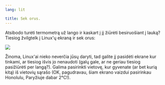 ```yaml
---
lang: lit

title: Sek orus.
---
```


Atsibodo tur&#279;ti termometr&#261; u&#382; lango ir kaskart &#303; j&#303; &#382;i&#363;r&#279;ti besiruo&#353;iant &#303; lauk&#261;? Tiesiog &#382;vilgtelk &#303; Linux'&#371; ekran&#261; ir sek orus:

<img src="Images/weather.png" />

&#381;inoma, Linux'ai nieko never&#269;ia j&#363;s&#371; daryti, tad galite j&#303; pasid&#279;ti ekrane kur tinkami, ar tiesiog i&#353;vis jo nenaudoti (gal&#371; gale, ar ne geriau tiesiog pasi&#382;i&#363;r&#279;ti per lang&#261;?). Galima pasirinkti vietov&#281;, kur gyvenate (ar bet kuri&#261; kit&#261;) i&#353; vietovi&#371; s&#261;ra&#353;o (OK, pagudravau, &#353;iam ekrano vaizdui pasirinkau Honolulu, Pary&#382;iuje dabar 2&#176;C!).




